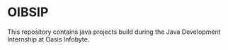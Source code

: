 # OIBSIP
This repository contains java projects build during the Java Development Internship at Oasis Infobyte.
